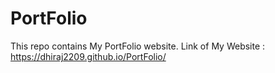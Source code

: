 # PortFolio
This repo contains My PortFolio website.
Link of My Website : https://dhiraj2209.github.io/PortFolio/
